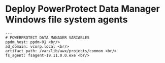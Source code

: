 # Deploy PowerProtect Data Manager Windows file system agents
````
---
# POWERPROTECT DATA MANAGER VARIABLES
ppdm_host: ppdm-01 <br/>
ad_domain: vcorp.local <br/>
artifact_path: /var/lib/awx/projects/common <br/>
fs_agent: fsagent-19.11.0.0.exe <br/>
````